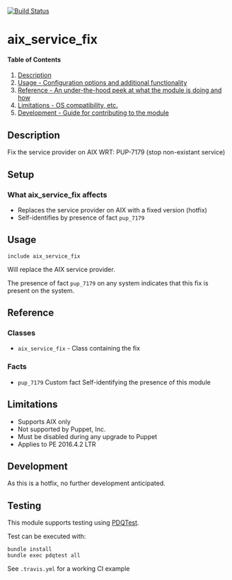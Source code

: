 [![Build Status](https://travis-ci.org/GeoffWilliams/aix_service_fix.svg?branch=master)](https://travis-ci.org/GeoffWilliams/aix_service_fix)
# aix_service_fix

#### Table of Contents

1. [Description](#description)
1. [Usage - Configuration options and additional functionality](#usage)
1. [Reference - An under-the-hood peek at what the module is doing and how](#reference)
1. [Limitations - OS compatibility, etc.](#limitations)
1. [Development - Guide for contributing to the module](#development)

## Description

Fix the service provider on AIX WRT: PUP-7179 (stop non-existant service)

## Setup

### What aix_service_fix affects
* Replaces the service provider on AIX with a fixed version (hotfix)
* Self-identifies by presence of fact `pup_7179`

## Usage

```
include aix_service_fix
```

Will replace the AIX service provider.

The presence of fact `pup_7179` on any system indicates that this fix is present on the system.

## Reference

### Classes
* `aix_service_fix` - Class containing the fix

### Facts
* `pup_7179` Custom fact Self-identifying the presence of this module

## Limitations

* Supports AIX only
* Not supported by Puppet, Inc.
* Must be disabled during any upgrade to Puppet
* Applies to PE 2016.4.2 LTR

## Development

As this is a hotfix, no further development anticipated.

## Testing
This module supports testing using [PDQTest](https://github.com/GeoffWilliams/pdqtest).


Test can be executed with:

```
bundle install
bundle exec pdqtest all
```


See `.travis.yml` for a working CI example
